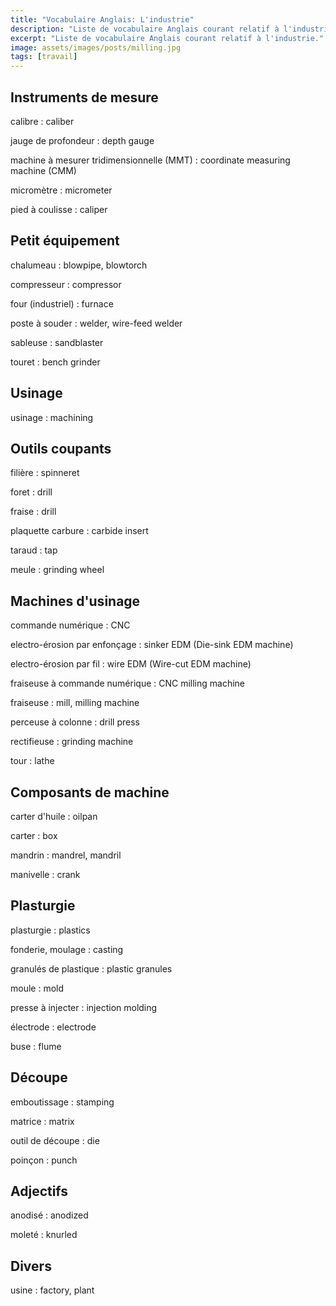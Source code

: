 ```yaml
---
title: "Vocabulaire Anglais: L'industrie"
description: "Liste de vocabulaire Anglais courant relatif à l'industrie."
excerpt: "Liste de vocabulaire Anglais courant relatif à l'industrie."
image: assets/images/posts/milling.jpg
tags: [travail]
---
```


## Instruments de mesure

calibre
: caliber

jauge de profondeur
: depth gauge

machine à mesurer tridimensionnelle (MMT)
: coordinate measuring machine (CMM)

micromètre
: micrometer

pied à coulisse
: caliper


## Petit équipement

chalumeau
: blowpipe, blowtorch

compresseur
: compressor

four (industriel)
: furnace

poste à souder
: welder, wire-feed welder

sableuse
: sandblaster

touret
: bench grinder


## Usinage

usinage
: machining


## Outils coupants

filière
: spinneret

foret
: drill

fraise
: drill

plaquette carbure
: carbide insert

taraud
: tap

meule
: grinding wheel


## Machines d'usinage

commande numérique
: CNC

electro-érosion par enfonçage
: sinker EDM (Die-sink EDM machine)

electro-érosion par fil
: wire EDM (Wire-cut EDM machine)

fraiseuse à commande numérique
: CNC milling machine

fraiseuse
: mill, milling machine

perceuse à colonne
: drill press

rectifieuse
: grinding machine

tour
: lathe


## Composants de machine

carter d'huile
: oilpan

carter
: box

mandrin
: mandrel, mandril

manivelle
: crank


## Plasturgie

plasturgie
: plastics

fonderie, moulage
: casting

granulés de plastique
: plastic granules

moule
: mold

presse à injecter
: injection molding

électrode
: electrode

buse
: flume


## Découpe

emboutissage
: stamping

matrice
: matrix

outil de découpe
: die

poinçon
: punch


## Adjectifs

anodisé
: anodized

moleté
: knurled


## Divers

usine
: factory, plant
